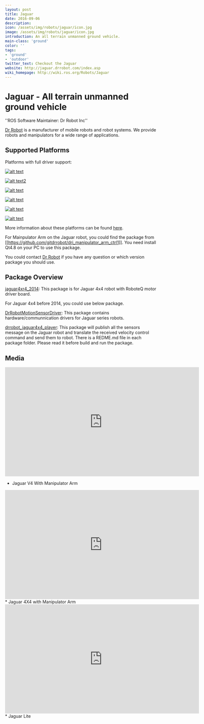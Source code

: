 ```yaml
---
layout: post
title: Jaguar
date: 2016-09-06
description:
icon: /assets/img/robots/jaguar/icon.jpg
image: /assets/img/robots/jaguar/icon.jpg
introduction: An all terrain unmanned ground vehicle.
main-class: 'ground'
color: ''
tags:
- 'ground'
- 'outdoor'
twitter_text: Checkout the Jaguar
website: http://jaguar.drrobot.com/index.asp
wiki_homepage: http://wiki.ros.org/Robots/Jaguar
---
```

# Jaguar - All terrain unmanned ground vehicle
''ROS Software Maintainer: Dr Robot Inc''

[Dr Robot](http://www.drrobot.com) is a manufacturer of mobile robots and robot systems. We provide robots and manipulators for a wide range of applications.

## Supported Platforms
Platforms with full driver support:

[![alt text](/assets/img/robots/jaguar/v4arm.jpg)](http://jaguar.drrobot.com/specification_V4Arm.asp)

[![alt text2](/assets/img/robots/jaguar/orig.jpg)](http://jaguar.drrobot.com/specification.asp)

[![alt text](/assets/img/robots/jaguar/4x4warm.jpg)](http://jaguar.drrobot.com/specification_4x4wArm.asp) 

[![alt text](/assets/img/robots/jaguar/4x4.jpg)](http://jaguar.drrobot.com/specification_4x4w.asp)

[![alt text](/assets/img/robots/jaguar/lite.jpg)](http://jaguar.drrobot.com/specification_lite.asp)

[![alt text](/assets/img/robots/jaguar/v4.jpg)](http://jaguar.drrobot.com/specification_V4.asp)




More information about these platforms can be found [here](http://jaguar.drrobot.com/index.asp).


For Mainpulator Arm on the Jaguar robot, you could find the package from [[https://github.com/gitdrrobot/dri_manipulator_arm_ctrl1]]. You need install Qt4.8 on your PC to use this package.

You could contact [Dr Robot](http://jaguar.drrobot.com/Contactus.asp) if you have any question or which version package you should use.

## Package Overview
[jaguar4xr4_2014](https://github.com/gitdrrobot/jaguar4x4_2014): This package is for Jaguar 4x4 robot with RoboteQ motor driver board.

For Jaguar 4x4 before 2014, you could use below package.

[DrRobotMotionSensorDriver](https://github.com/gitdrrobot/DrRobotMotionSensorDriver.git): This package contains hardware/communnication drivers for Jaguar series robots.

[drrobot_jaguar4x4_player](https://github.com/gitdrrobot/drrobot_jaguar4x4_player.git): This package will publish all the sensors message on the Jaguar robot and translate the received velocity control command and send them to robot.
There is a REDME.md file in each package folder. Please read it before build and run the package.


## Media

<iframe width="640" height="360" src="https://www.youtube-nocookie.com/embed/39F82aNhAcA?rel=0" frameborder="0" allowfullscreen></iframe>

* Jaguar V4 With Manipulator Arm

<iframe width="640" height="360" src="https://www.youtube-nocookie.com/embed/bOeOMNk15h0?rel=0" frameborder="0" allowfullscreen></iframe>
* Jaguar 4X4 with Manipulator Arm

<iframe width="640" height="360" src="https://www.youtube-nocookie.com/embed/ExHgc9VIfE8?rel=0" frameborder="0" allowfullscreen></iframe>
* Jaguar Lite
